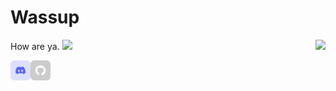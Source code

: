 

# Wassup
<img align="right" src="https://lanyard-profile-readme.vercel.app/api/832663333529845772?bg=00000000" />

<p> How are ya.
<img src="https://github-readme-stats.vercel.app/api?username=criticalswateam1&show_icons=true&theme=dark#gh-dark-mode-only">

[<img align="left" alt="Critical_DevX | Discord" width="32px" src="discord.svg" />][discord]
[<img align="left" alt="Caeden Rajoo | Discord" width="32px" src="github.svg" />][github]

<!-- Links -->

[discord]: https://discordapp.com/users/832663333529845772
[github]: https://github.com/criticalswateam1
